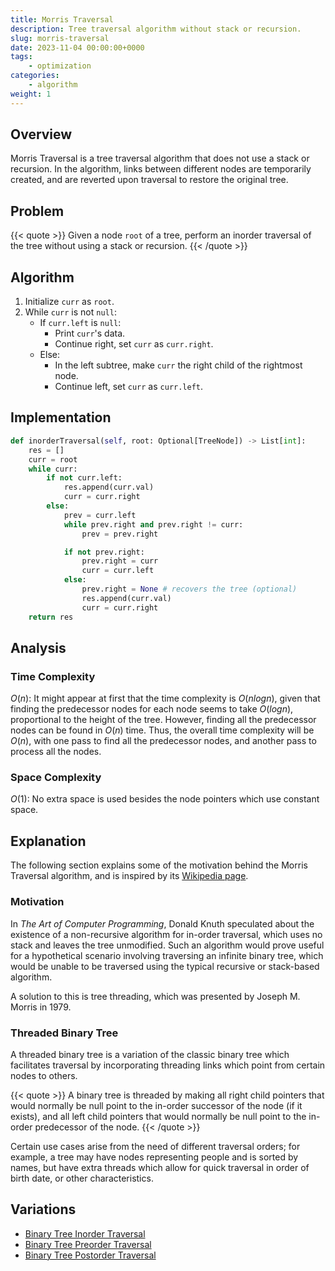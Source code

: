 ```yaml
---
title: Morris Traversal
description: Tree traversal algorithm without stack or recursion.
slug: morris-traversal
date: 2023-11-04 00:00:00+0000
tags: 
    - optimization
categories: 
    - algorithm
weight: 1 
---
```


## Overview

Morris Traversal is a tree traversal algorithm that does not use a stack or recursion. In the algorithm, links between different nodes are temporarily created, and are reverted upon traversal to restore the original tree.

## Problem
{{< quote >}}
Given a node `root` of a tree, perform an inorder traversal of the tree without using a stack or recursion.
{{< /quote >}}

## Algorithm

1. Initialize `curr` as `root`.
2. While `curr` is not `null`:
    - If `curr.left` is `null`:
        - Print `curr`'s data.
        - Continue right, set `curr` as `curr.right`.
    - Else: 
        - In the left subtree, make `curr` the right child of the rightmost node.
        - Continue left, set `curr` as `curr.left`.

## Implementation

```python
def inorderTraversal(self, root: Optional[TreeNode]) -> List[int]:
    res = []
    curr = root
    while curr:
        if not curr.left:
            res.append(curr.val)
            curr = curr.right
        else:
            prev = curr.left
            while prev.right and prev.right != curr:
                prev = prev.right

            if not prev.right:
                prev.right = curr
                curr = curr.left
            else:
                prev.right = None # recovers the tree (optional)
                res.append(curr.val)
                curr = curr.right
    return res
```

## Analysis

### Time Complexity

$O(n)$: It might appear at first that the time complexity is $O(nlogn)$, given that finding the predecessor nodes for each node seems to take $O(logn)$, proportional to the height of the tree. However, finding all the predecessor nodes can be found in $O(n)$ time. Thus, the overall time complexity will be $O(n)$, with one pass to find all the predecessor nodes, and another pass to process all the nodes.

###  Space Complexity

$O(1)$: No extra space is used besides the node pointers which use constant space.

## Explanation

The following section explains some of the motivation behind the Morris Traversal algorithm, and is inspired by its [Wikipedia page](https://en.wikipedia.org/wiki/Threaded_binary_tree).

### Motivation

In *The Art of Computer Programming*, Donald Knuth speculated about the existence of a non-recursive algorithm for in-order traversal, which uses no stack and leaves the tree unmodified. Such an algorithm would prove useful for a hypothetical scenario involving traversing an infinite binary tree, which would be unable to be traversed using the typical recursive or stack-based algorithm.

A solution to this is tree threading, which was presented by Joseph M. Morris in 1979.

### Threaded Binary Tree

A threaded binary tree is a variation of the classic binary tree which facilitates traversal by incorporating threading links which point from certain nodes to others.

{{< quote >}}
A binary tree is threaded by making all right child pointers that would normally be null point to the in-order successor of the node (if it exists), and all left child pointers that would normally be null point to the in-order predecessor of the node.
{{< /quote >}}

Certain use cases arise from the need of different traversal orders; for example, a tree may have nodes representing people and is sorted by names, but have extra threads which allow for quick traversal in order of birth date, or other characteristics.


## Variations

- [Binary Tree Inorder Traversal](https://leetcode.com/problems/binary-tree-inorder-traversal/)
- [Binary Tree Preorder Traversal](https://leetcode.com/problems/binary-tree-preorder-traversal/)
- [Binary Tree Postorder Traversal](https://leetcode.com/problems/binary-tree-postorder-traversal/)
